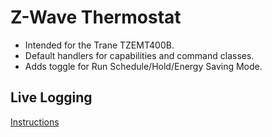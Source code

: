 # Z-Wave Thermostat

- Intended for the Trane TZEMT400B.
- Default handlers for capabilities and command classes.
- Adds toggle for Run Schedule/Hold/Energy Saving Mode.

## Live Logging
[Instructions](../../LIVELOGGING.md)
